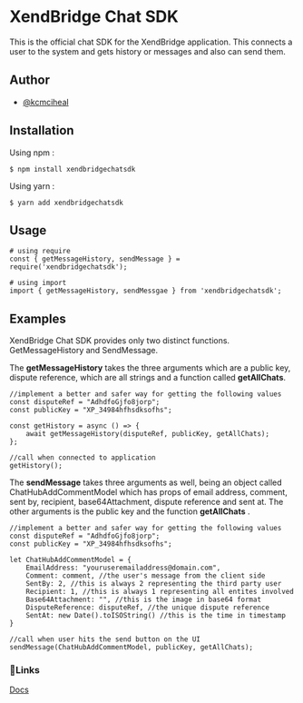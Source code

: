 # XendBridge Chat SDK
This is the official chat SDK for the XendBridge application. This connects a user to the system and gets history or messages and also can send them.

## Author

 - [@kcmciheal](https://github.com/KCMicheal)

## Installation
Using npm :

    $ npm install xendbridgechatsdk

Using yarn :

    $ yarn add xendbridgechatsdk

## Usage

    # using require
    const { getMessageHistory, sendMessage } = require('xendbridgechatsdk');
    
    # using import
    import { getMessageHistory, sendMessgae } from 'xendbridgechatsdk';

## Examples
XendBridge Chat SDK provides only two distinct functions. GetMessageHistory and SendMessage. 

The **getMessageHistory** takes the three arguments which are a public key, dispute reference, which are all strings and a function called **getAllChats**.

    //implement a better and safer way for getting the following values
    const disputeRef = "AdhdfoGjfo8jorp";
    const publicKey = "XP_34984hfhsdksofhs";
    
    const getHistory = async () => {
	    await getMessageHistory(disputeRef, publicKey, getAllChats);
    };
    
    //call when connected to application
    getHistory();

The **sendMessage** takes three arguments as well, being an object called ChatHubAddCommentModel which has props of email address, comment, sent by, recipient, base64Attachment, dispute reference and sent at. The other arguments is the public key and the function **getAllChats** .

    //implement a better and safer way for getting the following values
    const disputeRef = "AdhdfoGjfo8jorp";
    const publicKey = "XP_34984hfhsdksofhs";
    
    let ChatHubAddCommentModel = {
	    EmailAddress: "youruseremailaddress@domain.com",
	    Comment: comment, //the user's message from the client side
	    SentBy: 2, //this is always 2 representing the third party user
	    Recipient: 1, //this is always 1 representing all entites involved
	    Base64Attachment: "", //this is the image in base64 format
	    DisputeReference: disputeRef, //the unique dispute reference
	    SentAt: new Date().toISOString() //this is the time in timestamp
    }
    
    //call when user hits the send button on the UI
    sendMessage(ChatHubAddCommentModel, publicKey, getAllChats);


### 🔗Links
[Docs](https://doc.xendbridge.com)